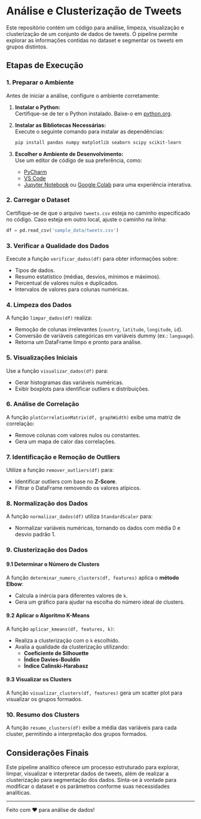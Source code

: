 
# Análise e Clusterização de Tweets

Este repositório contém um código para análise, limpeza, visualização e clusterização de um conjunto de dados de tweets. O pipeline permite explorar as informações contidas no dataset e segmentar os tweets em grupos distintos.

## Etapas de Execução

### 1. Preparar o Ambiente

Antes de iniciar a análise, configure o ambiente corretamente:

1. **Instalar o Python:**  
   Certifique-se de ter o Python instalado. Baixe-o em [python.org](https://www.python.org/).

2. **Instalar as Bibliotecas Necessárias:**  
   Execute o seguinte comando para instalar as dependências:
   ```sh
   pip install pandas numpy matplotlib seaborn scipy scikit-learn
   ```

3. **Escolher o Ambiente de Desenvolvimento:**  
   Use um editor de código de sua preferência, como:
   - [PyCharm](https://www.jetbrains.com/pycharm/download/)
   - [VS Code](https://code.visualstudio.com/download)
   - [Jupyter Notebook](https://jupyter.org/) ou [Google Colab](https://colab.research.google.com/) para uma experiência interativa.

### 2. Carregar o Dataset

Certifique-se de que o arquivo `tweets.csv` esteja no caminho especificado no código. Caso esteja em outro local, ajuste o caminho na linha:
```python
df = pd.read_csv('sample_data/tweets.csv')
```

### 3. Verificar a Qualidade dos Dados

Execute a função `verificar_dados(df)` para obter informações sobre:
- Tipos de dados.
- Resumo estatístico (médias, desvios, mínimos e máximos).
- Percentual de valores nulos e duplicados.
- Intervalos de valores para colunas numéricas.

### 4. Limpeza dos Dados

A função `limpar_dados(df)` realiza:
- Remoção de colunas irrelevantes (`country`, `latitude`, `longitude`, `id`).
- Conversão de variáveis categóricas em variáveis dummy (ex.: `language`).
- Retorna um DataFrame limpo e pronto para análise.

### 5. Visualizações Iniciais

Use a função `visualizar_dados(df)` para:
- Gerar histogramas das variáveis numéricas.
- Exibir boxplots para identificar outliers e distribuições.

### 6. Análise de Correlação

A função `plotCorrelationMatrix(df, graphWidth)` exibe uma matriz de correlação:
- Remove colunas com valores nulos ou constantes.
- Gera um mapa de calor das correlações.

### 7. Identificação e Remoção de Outliers

Utilize a função `remover_outliers(df)` para:
- Identificar outliers com base no **Z-Score**.
- Filtrar o DataFrame removendo os valores atípicos.

### 8. Normalização dos Dados

A função `normalizar_dados(df)` utiliza `StandardScaler` para:
- Normalizar variáveis numéricas, tornando os dados com média 0 e desvio padrão 1.

### 9. Clusterização dos Dados

#### 9.1 Determinar o Número de Clusters

A função `determinar_numero_clusters(df, features)` aplica o **método Elbow**:
- Calcula a inércia para diferentes valores de `k`.
- Gera um gráfico para ajudar na escolha do número ideal de clusters.

#### 9.2 Aplicar o Algoritmo K-Means

A função `aplicar_kmeans(df, features, k)`:
- Realiza a clusterização com o `k` escolhido.
- Avalia a qualidade da clusterização utilizando:
  - **Coeficiente de Silhouette**
  - **Índice Davies-Bouldin**
  - **Índice Calinski-Harabasz**

#### 9.3 Visualizar os Clusters

A função `visualizar_clusters(df, features)` gera um scatter plot para visualizar os grupos formados.

### 10. Resumo dos Clusters

A função `resumo_clusters(df)` exibe a média das variáveis para cada cluster, permitindo a interpretação dos grupos formados.

## Considerações Finais

Este pipeline analítico oferece um processo estruturado para explorar, limpar, visualizar e interpretar dados de tweets, além de realizar a clusterização para segmentação dos dados. Sinta-se à vontade para modificar o dataset e os parâmetros conforme suas necessidades analíticas.

---

Feito com ❤️ para análise de dados!
```
